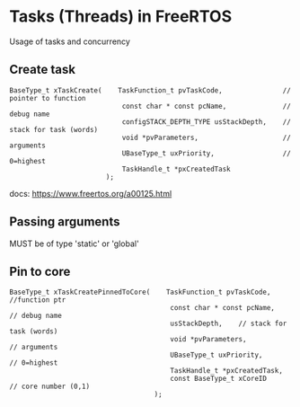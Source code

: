 # Tasks (Threads) in FreeRTOS

Usage of tasks and concurrency

## Create task
    BaseType_t xTaskCreate(    TaskFunction_t pvTaskCode,               // pointer to function
                                const char * const pcName,              // debug name
                                configSTACK_DEPTH_TYPE usStackDepth,    // stack for task (words)
                                void *pvParameters,                     // arguments
                                UBaseType_t uxPriority,                 // 0=highest
                                TaskHandle_t *pxCreatedTask
                            );

docs: https://www.freertos.org/a00125.html

## Passing arguments
MUST be of type 'static' or 'global'

## Pin to core
    BaseType_t xTaskCreatePinnedToCore(    TaskFunction_t pvTaskCode,     //function ptr
                                            const char * const pcName,    // debug name
                                            usStackDepth,    // stack for task (words)
                                            void *pvParameters,           // arguments
                                            UBaseType_t uxPriority,       // 0=highest
                                            TaskHandle_t *pxCreatedTask,
                                            const BaseType_t xCoreID      // core number (0,1)
                                        );